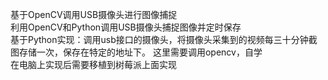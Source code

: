 基于OpenCV调用USB摄像头进行图像捕捉  
利用OpenCV和Python调用USB摄像头捕捉图像并定时保存  
基于Python实现：调用usb接口的摄像头，将摄像头采集到的视频每三十分钟截图存储一次，保存在特定的地址下。 这里需要调用opencv，自学  
在电脑上实现后需要移植到树莓派上面实现  
